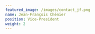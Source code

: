 ```yaml
---
featured_image: /images/contact_jf.png
name: Jean-François Chénier
position: Vice-President
weight: 2
---
```


